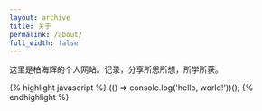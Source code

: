 ```yaml
---
layout: archive
title: 关于
permalink: /about/
full_width: false
---
```


这里是柏海辉的个人网站。记录，分享所思所想，所学所获。

{% highlight javascript %} (() => console.log('hello, world!'))(); {% endhighlight %}

